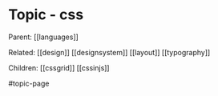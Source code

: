 # Topic - css

Parent: [[languages]]

Related:
[[design]]
[[designsystem]]
[[layout]]
[[typography]]

Children:
[[cssgrid]]
[[cssinjs]]

#topic-page 
